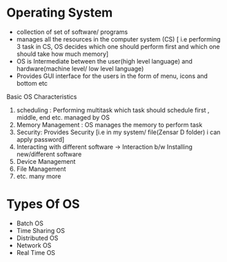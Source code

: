 # Operating System 
- collection of set of software/ programs
- manages all the resources in the computer system (CS)
  [ i.e performing 3 task in CS, OS decides which one should perform first and which one should take how much memory]
- OS is Intermediate between the user(high level language) and hardware(machine level/ low level language)
- Provides GUI  interface for the users in the form of menu, icons and bottom etc

Basic OS Characteristics 
1. scheduling : Performing multitask which task should schedule first , middle, end etc. managed by OS
2. Memory Management : OS manages the memory to perform task 
3. Security: Provides Security [i.e in my system/ file(Zensar D folder) i can apply password]
4. Interacting with different software -> Interaction b/w Installing new/different software 
5. Device Management
6. File Management 
7. etc. many more

# Types Of OS
* Batch OS
* Time Sharing OS
* Distributed OS
* Network OS
* Real Time OS
